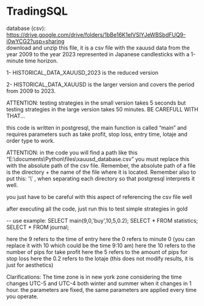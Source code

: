 # TradingSQL
database (csv): https://drive.google.com/drive/folders/1bBe16K1eIVSlYJeWBSbdFUQ9-i0wYCG2?usp=sharing  
download and unzip this file, it is a csv file with the xauusd data from the year 2009 to the year 2023 represented in Japanese candlesticks with a 1-minute time horizon.

1- HISTORICAL_DATA_XAUUSD_2023 is the reduced version 

2- HISTORICAL_DATA_XAUUSD is the larger version and covers the period from 2009 to 2023.

ATTENTION: testing strategies in the small version takes 5 seconds but testing strategies in the large version takes 50 minutes. BE CAREFULL WITH THAT...

this code is written in postgresql, the main function is called “main” and requires parameters such as take profit, stop loss, entry time, lotaje and order type to work. 

ATTENTION:
in the code you will find a path like this “E:\\documents\\Python\\files\\xauusd_database.csv” you must replace this with the absolute path of the csv file. 
Remember, the absolute path of a file is the directory + the name of the file where it is located. Remember also to put this: '\\' , when separating each directory so that postgresql interprets it well.


you just have to be careful with this aspect of referencing the csv file well

after executing all the code, just run this to test simple strategies in gold 

-- use example:
SELECT main(9,0,'buy',10,5,0.2);
SELECT * FROM statistics;
SELECT * FROM journal;

here the 9 refers to the time of entry
here the 0 refers to minute 0 (you can replace it with 10 which could be the time 9:10 am)
here the 10 refers to the number of pips for take profit
here the 5 refers to the amount of pips for stop loss
here the 0.2 refers to the lotaje (this does not modify results, it is just for aesthetics)

Clarifications:
The time zone is in new york zone considering the time changes UTC-5 and UTC-4 both winter and summer when it changes in 1 hour. 
the parameters are fixed, the same parameters are applied every time you operate. 




